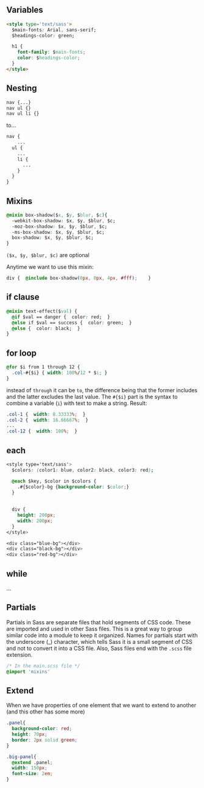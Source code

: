 ## Variables

```html
<style type='text/sass'>
  $main-fonts: Arial, sans-serif;
  $headings-color: green;

  h1 {
    font-family: $main-fonts;
    color: $headings-color;
  }
</style>
```



## Nesting

```css
nav {...}
nav ul {}
nav ul li {}
```

to...

```css
nav {
	...
  ul {
    ...
    li {
      ...
    }
  }
}
```



## Mixins

```css
@mixin box-shadow($x, $y, $blur, $c){
  -webkit-box-shadow: $x, $y, $blur, $c;
  -moz-box-shadow: $x, $y, $blur, $c;
  -ms-box-shadow: $x, $y, $blur, $c;
  box-shadow: $x, $y, $blur, $c;
}
```

`($x, $y, $blur, $c)` are optional

Anytime we want to use this mixin:

```css
div {  @include box-shadow(0px, 0px, 4px, #fff);	}
```



## if clause

```css
@mixin text-effect($val) {
  @if $val == danger {  color: red;  }
  @else if $val == success {  color: green;  }
  @else {  color: black;  }
}
```



## for loop

```css
@for $i from 1 through 12 {
  .col-#{$i} { width: 100%/12 * $i; }
}
```

instead of `through` it can be `to`, the difference being that the former includes and the latter excludes the last value.
The `#{$i}` part is the syntax to combine a variable (`i`) with text to make a string. Result:

```css
.col-1 {  width: 8.33333%;  }
.col-2 {  width: 16.66667%;  }
...
.col-12 {  width: 100%;  }
```



## each

```css
<style type='text/sass'>
  $colors: (color1: blue, color2: black, color3: red);

  @each $key, $color in $colors {
    .#{$color}-bg {background-color: $color;}
  }
    
  
  div {
    height: 200px;
    width: 200px;
  }
</style>

<div class="blue-bg"></div>
<div class="black-bg"></div>
<div class="red-bg"></div>
```



## while

...

## Partials

Partials in Sass are separate files that hold segments of CSS code. These are imported and used in other Sass files. This is a great way to group similar code into a module to keep it organized. Names for partials start with the underscore (_) character, which tells Sass it is a small segment of CSS and not to convert it into a CSS file. Also, Sass files end with the `.scss` file extension. 

```css
/* In the main.scss file */
@import 'mixins'
```



## Extend

When we have properties of one element that we want to extend to another (and this other has some more)

```css
.panel{
  background-color: red;
  height: 70px;
  border: 2px solid green;
}

.big-panel{
  @extend .panel;
  width: 150px;
  font-size: 2em;
}
```


